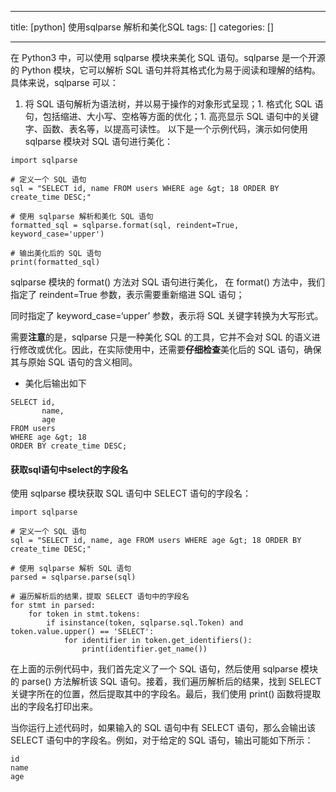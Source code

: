 
--- 
title:  [python] 使用sqlparse 解析和美化SQL 
tags: []
categories: [] 

---
在 Python3 中，可以使用 sqlparse 模块来美化 SQL 语句。sqlparse 是一个开源的 Python 模块，它可以解析 SQL 语句并将其格式化为易于阅读和理解的结构。具体来说，sqlparse 可以：
1. 将 SQL 语句解析为语法树，并以易于操作的对象形式呈现；1. 格式化 SQL 语句，包括缩进、大小写、空格等方面的优化；1. 高亮显示 SQL 语句中的关键字、函数、表名等，以提高可读性。
以下是一个示例代码，演示如何使用 sqlparse 模块对 SQL 语句进行美化：

```
import sqlparse

# 定义一个 SQL 语句
sql = "SELECT id, name FROM users WHERE age &gt; 18 ORDER BY create_time DESC;"

# 使用 sqlparse 解析和美化 SQL 语句
formatted_sql = sqlparse.format(sql, reindent=True, keyword_case='upper')

# 输出美化后的 SQL 语句
print(formatted_sql)

```

sqlparse 模块的 format() 方法对 SQL 语句进行美化， 在 format() 方法中，我们指定了 reindent=True 参数，表示需要重新缩进 SQL 语句；

同时指定了 keyword_case=‘upper’ 参数，表示将 SQL 关键字转换为大写形式。

需要**注意**的是，sqlparse 只是一种美化 SQL 的工具，它并不会对 SQL 的语义进行修改或优化。因此，在实际使用中，还需要**仔细检查**美化后的 SQL 语句，确保其与原始 SQL 语句的含义相同。
- 美化后输出如下
```
SELECT id,
       name,
       age
FROM users
WHERE age &gt; 18
ORDER BY create_time DESC;

```

#### 获取sql语句中select的字段名

使用 sqlparse 模块获取 SQL 语句中 SELECT 语句的字段名：

```
import sqlparse

# 定义一个 SQL 语句
sql = "SELECT id, name, age FROM users WHERE age &gt; 18 ORDER BY create_time DESC;"

# 使用 sqlparse 解析 SQL 语句
parsed = sqlparse.parse(sql)

# 遍历解析后的结果，提取 SELECT 语句中的字段名
for stmt in parsed:
    for token in stmt.tokens:
        if isinstance(token, sqlparse.sql.Token) and token.value.upper() == 'SELECT':
            for identifier in token.get_identifiers():
                print(identifier.get_name())

```

在上面的示例代码中，我们首先定义了一个 SQL 语句，然后使用 sqlparse 模块的 parse() 方法解析该 SQL 语句。接着，我们遍历解析后的结果，找到 SELECT 关键字所在的位置，然后提取其中的字段名。最后，我们使用 print() 函数将提取出的字段名打印出来。

当你运行上述代码时，如果输入的 SQL 语句中有 SELECT 语句，那么会输出该 SELECT 语句中的字段名。例如，对于给定的 SQL 语句，输出可能如下所示：

```
id
name
age

```
